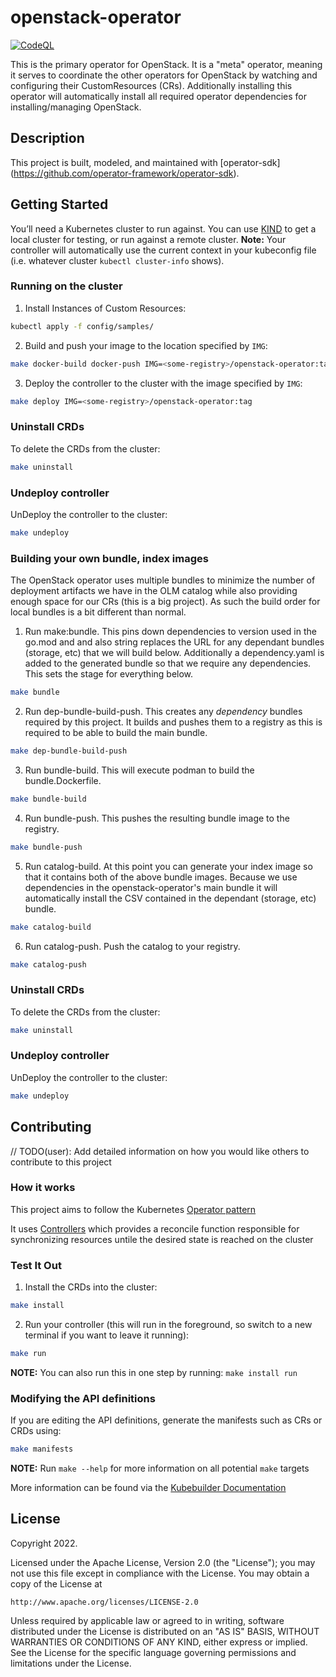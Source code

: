 # openstack-operator

[![CodeQL](https://github.com/openstack-k8s-operators/openstack-operator/actions/workflows/codeql.yml/badge.svg)](https://github.com/openstack-k8s-operators/openstack-operator/actions/workflows/codeql.yml)

This is the primary operator for OpenStack. It is a "meta" operator, meaning it
serves to coordinate the other operators for OpenStack by watching and configuring
their CustomResources (CRs). Additionally installing this operator will automatically
install all required operator dependencies for installing/managing OpenStack.

## Description

This project is built, modeled, and maintained with [operator-sdk] (https://github.com/operator-framework/operator-sdk).

## Getting Started
You’ll need a Kubernetes cluster to run against. You can use [KIND](https://sigs.k8s.io/kind) to get a local cluster for testing, or run against a remote cluster.
**Note:** Your controller will automatically use the current context in your kubeconfig file (i.e. whatever cluster `kubectl cluster-info` shows).

### Running on the cluster
1. Install Instances of Custom Resources:

```sh
kubectl apply -f config/samples/
```

2. Build and push your image to the location specified by `IMG`:

```sh
make docker-build docker-push IMG=<some-registry>/openstack-operator:tag
```

3. Deploy the controller to the cluster with the image specified by `IMG`:

```sh
make deploy IMG=<some-registry>/openstack-operator:tag
```

### Uninstall CRDs
To delete the CRDs from the cluster:

```sh
make uninstall
```

### Undeploy controller
UnDeploy the controller to the cluster:

```sh
make undeploy
```

### Building your own bundle, index images
The OpenStack operator uses multiple bundles to minimize the number of
deployment artifacts we have in the OLM catalog while also providing enough
space for our CRs (this is a big project). As such the build order for local
bundles is a bit different than normal.

1. Run make:bundle. This pins down dependencies to version used in the go.mod and
 and also string replaces the URL for any dependant bundles (storage, etc) that
 we will build below. Additionally a dependency.yaml is added to the generated bundle
 so that we require any dependencies. This sets the stage for everything below.

```sh
make bundle
```

2. Run dep-bundle-build-push. This creates any *dependency* bundles required by this project.
It builds and pushes them to a registry as this is required to be able to build the main
bundle.

```sh
make dep-bundle-build-push
```

3. Run bundle-build. This will execute podman to build the bundle.Dockerfile.

```sh
make bundle-build
```

4. Run bundle-push. This pushes the resulting bundle image to the registry.

```sh
make bundle-push
```

5. Run catalog-build.  At this point you can generate your index image so that it contains both of the above bundle images. Because we use dependencies in the openstack-operator's main bundle it will
 automatically install the CSV contained in the dependant (storage, etc) bundle.

```sh
make catalog-build
```

6. Run catalog-push. Push the catalog to your registry.

```sh
make catalog-push
```

### Uninstall CRDs
To delete the CRDs from the cluster:

```sh
make uninstall
```

### Undeploy controller
UnDeploy the controller to the cluster:

```sh
make undeploy
```

## Contributing
// TODO(user): Add detailed information on how you would like others to contribute to this project

### How it works
This project aims to follow the Kubernetes [Operator pattern](https://kubernetes.io/docs/concepts/extend-kubernetes/operator/)

It uses [Controllers](https://kubernetes.io/docs/concepts/architecture/controller/)
which provides a reconcile function responsible for synchronizing resources untile the desired state is reached on the cluster

### Test It Out
1. Install the CRDs into the cluster:

```sh
make install
```

2. Run your controller (this will run in the foreground, so switch to a new terminal if you want to leave it running):

```sh
make run
```

**NOTE:** You can also run this in one step by running: `make install run`

### Modifying the API definitions
If you are editing the API definitions, generate the manifests such as CRs or CRDs using:

```sh
make manifests
```

**NOTE:** Run `make --help` for more information on all potential `make` targets

More information can be found via the [Kubebuilder Documentation](https://book.kubebuilder.io/introduction.html)

## License

Copyright 2022.

Licensed under the Apache License, Version 2.0 (the "License");
you may not use this file except in compliance with the License.
You may obtain a copy of the License at

    http://www.apache.org/licenses/LICENSE-2.0

Unless required by applicable law or agreed to in writing, software
distributed under the License is distributed on an "AS IS" BASIS,
WITHOUT WARRANTIES OR CONDITIONS OF ANY KIND, either express or implied.
See the License for the specific language governing permissions and
limitations under the License.
